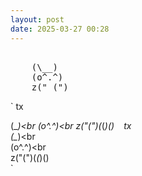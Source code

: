 ```yaml
---
layout: post
date: 2025-03-27 00:28
---
```


<pre><br>    (\__)<br>    (o^.^)<br>    z("_(")<br></pre>`	tx
   (\__)<br
    (o^.^)<br
    z("(")(_(_)()
`
`	tx<br>   (\__)<br<br>    (o^.^)<br<br>    z("(")(_(_)()<br>`
